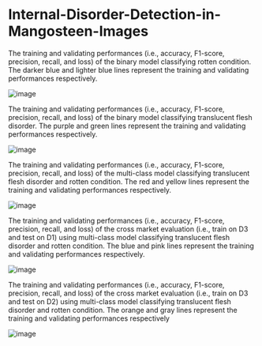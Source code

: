 # Internal-Disorder-Detection-in-Mangosteen-Images

The training and validating performances (i.e., accuracy, F1-score, precision, recall, and loss) of the binary model classifying rotten condition. The darker blue and lighter blue lines represent the training and validating performances respectively.

![image](https://github.com/user-attachments/assets/14dcdb2d-ab9e-4bc1-98c6-d2729424827b)

The training and validating performances (i.e., accuracy, F1-score, precision, recall, and loss) of the binary model classifying translucent flesh disorder. The purple and green lines represent the training and validating performances respectively.

![image](https://github.com/user-attachments/assets/3507b62c-edbb-4341-90a0-66e5c31f0aea)

The training and validating performances (i.e., accuracy, F1-score, precision, recall, and loss) of the multi-class model classifying translucent flesh disorder and rotten condition. The red and yellow lines represent the training and validating performances respectively.

![image](https://github.com/user-attachments/assets/f801e6c1-5a99-4993-9ca9-03cbfb7e640e)

The training and validating performances (i.e., accuracy, F1-score, precision, recall, and loss) of the cross market evaluation (i.e., train on D3 and test on D1) using multi-class model classifying translucent flesh disorder and rotten condition. The blue and pink lines represent the training and validating performances respectively.

![image](https://github.com/user-attachments/assets/f9b359e2-b305-445d-909b-28e136f55aa6)

The training and validating performances (i.e., accuracy, F1-score, precision, recall, and loss) of the cross market evaluation (i.e., train on D3 and test on D2) using multi-class model classifying translucent flesh disorder and rotten condition. The orange and gray lines represent the training and validating performances respectively

![image](https://github.com/user-attachments/assets/f7cf79b3-b0f7-4c18-9333-a096e5912d75)


